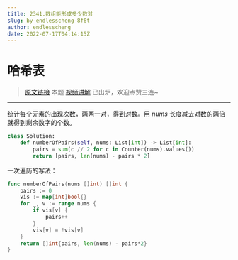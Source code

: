 ```yaml
---
title: 2341.数组能形成多少数对
slug: by-endlesscheng-8f6t
author: endlesscheng
date: 2022-07-17T04:14:15Z
---
```

# 哈希表
 
> [原文链接](https://leetcode.cn/problems/maximum-number-of-pairs-in-array/solution/by-endlesscheng-8f6t)
本题 [视频讲解](https://www.bilibili.com/video/BV1GV4y1J7kc) 已出炉，欢迎点赞三连~

---

统计每个元素的出现次数，两两一对，得到对数。用 $\textit{nums}$ 长度减去对数的两倍就得到剩余数字的个数。

```py [sol1-Python3]
class Solution:
    def numberOfPairs(self, nums: List[int]) -> List[int]:
        pairs = sum(c // 2 for c in Counter(nums).values())
        return [pairs, len(nums) - pairs * 2]
```

一次遍历的写法：

```go [sol1-Go]
func numberOfPairs(nums []int) []int {
	pairs := 0
	vis := map[int]bool{}
	for _, v := range nums {
		if vis[v] {
			pairs++
		}
		vis[v] = !vis[v]
	}
	return []int{pairs, len(nums) - pairs*2}
}
```
